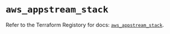 # `aws_appstream_stack`

Refer to the Terraform Registory for docs: [`aws_appstream_stack`](https://registry.terraform.io/providers/hashicorp/aws/5.17.0/docs/resources/appstream_stack).
